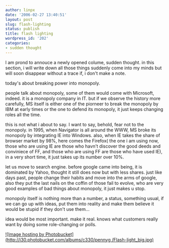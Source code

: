 ```yaml
---
author: linpx
date: '2006-02-27 13:40:51'
layout: post
slug: flash-lighting
status: publish
title: flash lighting
wordpress_id: '202'
categories:
- sudden thought
---
```


I am prond to annouce a newly opened colume, sudden thought. in this section,
i will write down all those things suddenly come into my minds but will soon
disappear without a trace if, i don't make a note.

  
today's about breaking power into monopoly.

  
people talk about monopoly, some of them would come with Microsoft, indeed. it
is a monopoly company in IT. but if we observe the history more carefully, MS
itself is either one of the piorneer to break the monopoly by IBM at early
times or the one to defend its monopoly, it just keeps changing roles all the
time.

this is not what i about to say. I want to say, behold, fear not to the
monopoly. in 1995, when Navigator is all around the WWW, MS broke its monopoly
by integrating IE into Windows. also, when IE takes the share of browser
market by 98%, here comes the Firefox( the one i am using now, those who are
using IE are those who havn't discover the good deeds and conviniece of FF,
and those who are using FF are those who have used IE), in a very short time,
it just takes up its number over 10%.

  
let us move to search engine. before google came into being, it is dominated
by Yahoo, thought it still does now but with less shares. just like days past,
people change their habits and move into the arms of google, also they put the
last nails on the coffin of those fail to evolve, who are very good examples
of bad things about monopoly, it just makes u stop.

  
monopoly itself is nothing more than a number, a status, something usual, if
we can go up with ideas, put them into reality and make them believe it would
be stupid if they don't use them...

  
idea would be most important. make it real. knows what customers really want
by doing some role-changing or polls.

  
  
[![Image hosting by Photobucket](http://i30.photobucket.com/albums/c330/pennyg
/Flash-light_big.jpg)](http://photobucket.com)

